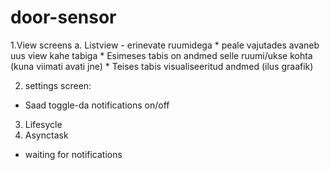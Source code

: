 # door-sensor

1.View screens
  a. Listview - erinevate ruumidega 
    * peale vajutades avaneb uus view kahe tabiga
      * Esimeses tabis on andmed selle ruumi/ukse kohta (kuna viimati avati jne)
      * Teises tabis visualiseeritud andmed (ilus graafik)

2. settings screen:
  * Saad toggle-da notifications on/off
3. Lifesycle
4. Asynctask
  * waiting for notifications
